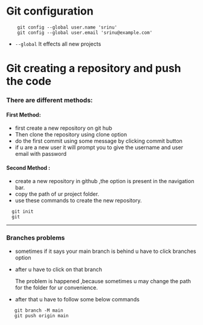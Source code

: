 # Git configuration

```
    git config --global user.name 'srinu'
    git config --global user.email 'srinu@example.com'
```

*  ```--global``` It effects all new projects

# Git creating  a repository and push the code

### There are different methods:

#### First Method:

 * first create a new repository on git hub 
 * Then clone the repository using clone option
 * do the first commit using some message by clicking commit button
 * if u are a new user it will prompt you to give the username and user email with password

 #### Second Method :

 * create a new repository in github ,the option is present in the navigation bar.
 * copy the path of ur project folder.
 * use these commands to create the new repository.

  ``` 
    git init
    git 
```






 
 *** 
 ### Branches problems

 * sometimes if it says your main branch is behind u have to click branches option
 * after u have to click on that branch
   
   The problem is happened ,because sometimes u may change the path for the folder for ur convenience.
   
* after that u have to follow some below commands

```
   git branch -M main
   git push origin main
```


 
